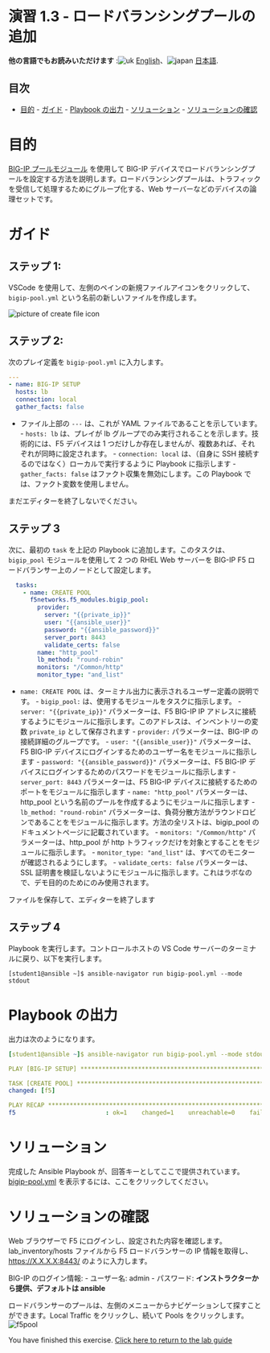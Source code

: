 # 演習 1.3 - ロードバランシングプールの追加

**他の言語でもお読みいただけます** :![uk](../../../images/uk.png) [English](README.md)、![japan](../../../images/japan.png) [日本語](README.ja.md).

## 目次

- [目的](#objective)  - [ガイド](#guide)  - [Playbook の出力](#playbook-output)  -
[ソリューション](#solution)  - [ソリューションの確認](#verifying-the-solution)

# 目的

[BIG-IP
プールモジュール](https://docs.ansible.com/ansible/latest/modules/bigip_pool_module.html)
を使用して BIG-IP
デバイスでロードバランシングプールを設定する方法を説明します。ロードバランシングプールは、トラフィックを受信して処理するためにグループ化する、Web
サーバーなどのデバイスの論理セットです。

# ガイド

## ステップ 1:

VSCode を使用して、左側のペインの新規ファイルアイコンをクリックして、`bigip-pool.yml` という名前の新しいファイルを作成します。

![picture of create file
icon](../1.1-get-facts/images/vscode-openfile_icon.png)

## ステップ 2:

次のプレイ定義を `bigip-pool.yml` に入力します。

``` yaml
---
- name: BIG-IP SETUP
  hosts: lb
  connection: local
  gather_facts: false
```

- ファイル上部の `---` は、これが YAML ファイルであることを示しています。  - `hosts: lb` は、プレイが lb
グループでのみ実行されることを示します。技術的には、F5 デバイスは 1 つだけしか存在しませんが、複数あれば、それぞれが同時に設定されます。  -
`connection: local` は、（自身に SSH 接続するのではなく）ローカルで実行するように Playbook に指示します  -
`gather_facts: false` はファクト収集を無効にします。この Playbook では、ファクト変数を使用しません。

まだエディターを終了しないでください。

## ステップ 3

次に、最初の `task` を上記の Playbook に追加します。このタスクは、`bigip_pool` モジュールを使用して 2 つの RHEL
Web サーバーを BIG-IP F5 ロードバランサー上のノードとして設定します。

<!-- {% raw %} -->

``` yaml
  tasks:
    - name: CREATE POOL
      f5networks.f5_modules.bigip_pool:
        provider:
          server: "{{private_ip}}"
          user: "{{ansible_user}}"
          password: "{{ansible_password}}"
          server_port: 8443
          validate_certs: false
        name: "http_pool"
        lb_method: "round-robin"
        monitors: "/Common/http"
        monitor_type: "and_list"
```

<!-- {% endraw %} -->

- `name: CREATE POOL` は、ターミナル出力に表示されるユーザー定義の説明です。  - `bigip_pool:`
は、使用するモジュールをタスクに指示します。  - `server: "{{private_ip}}"` パラメーターは、F5 BIG-IP IP
アドレスに接続するようにモジュールに指示します。このアドレスは、インベントリーの変数 `private_ip` として保存されます -
`provider:` パラメーターは、BIG-IP の接続詳細のグループです。  - `user: "{{ansible_user}}"`
パラメーターは、F5 BIG-IP デバイスにログインするためのユーザー名をモジュールに指示します - `password:
"{{ansible_password}}"` パラメーターは、F5 BIG-IP デバイスにログインするためのパスワードをモジュールに指示します -
`server_port: 8443` パラメーターは、F5 BIG-IP デバイスに接続するためのポートをモジュールに指示します - `name:
"http_pool"` パラメーターは、http_pool という名前のプールを作成するようにモジュールに指示します - `lb_method:
"round-robin"` パラメーターは、負荷分散方法がラウンドロビンであることをモジュールに指示します。方法の全リストは、bigip_pool
のドキュメントページに記載されています。  - `monitors: "/Common/http"` パラメーターは、http_pool が http
トラフィックだけを対象とすることをモジュールに指示します。  - `monitor_type: "and_list"`
は、すべてのモニターが確認されるようにします。  - `validate_certs: false` パラメーターは、SSL
証明書を検証しないようにモジュールに指示します。これはラボなので、デモ目的のためにのみ使用されます。

ファイルを保存して、エディターを終了します

## ステップ 4

Playbook を実行します。コントロールホストの VS Code サーバーのターミナルに戻り、以下を実行します。

```
[student1@ansible ~]$ ansible-navigator run bigip-pool.yml --mode stdout
```

# Playbook の出力

出力は次のようになります。

```yaml
[student1@ansible ~]$ ansible-navigator run bigip-pool.yml --mode stdout

PLAY [BIG-IP SETUP] ************************************************************

TASK [CREATE POOL] *************************************************************
changed: [f5]

PLAY RECAP *********************************************************************
f5                         : ok=1    changed=1    unreachable=0    failed=0
```

# ソリューション

完成した Ansible Playbook
が、回答キーとしてここで提供されています。[bigip-pool.yml](https://github.com/network-automation/linklight/blob/master/exercises/ansible_f5/1.3-add-pool/bigip-pool.yml)
を表示するには、ここをクリックしてください。

# ソリューションの確認

Web ブラウザーで F5 にログインし、設定された内容を確認します。lab_inventory/hosts ファイルから F5 ロードバランサーの
IP 情報を取得し、https://X.X.X.X:8443/ のように入力します。

BIG-IP のログイン情報: - ユーザー名: admin - パスワード: **インストラクターから提供、デフォルトは ansible**

ロードバランサーのプールは、左側のメニューからナビゲーションして探すことができます。Local Traffic をクリックし、続いて Pools をクリックします。
![f5pool](pool.png)

You have finished this exercise.  [Click here to return to the lab
guide](../README.md)
